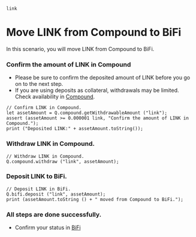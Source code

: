 ```meta-Currency
link
```

# Move LINK from Compound to BiFi

In this scenario, you will move LINK from Compound to BiFi.

### Confirm the amount of LINK in Compound

- Please be sure to confirm the deposited amount of LINK before you go on to the next step.
- If you are using deposits as collateral, withdrawals may be limited. Check availability in [Compound](https://app.compound.finance/).

```output-Dynamic
// Confirm LINK in Compound.
let assetAmount = Q.compound.getWithdrawableAmount ("link");
assert (assetAmount >= 0.000001 link, "Confirm the amount of LINK in Compound.");
print ("Deposited LINK:" + assetAmount.toString());
```

### Withdraw LINK in Compound.

```taster
// Withdraw LINK in Compound.
Q.compound.withdraw ("link", assetAmount);
```

### Deposit LINK to BiFi.

```taster
// Deposit LINK in BiFi.
Q.bifi.deposit ("link", assetAmount);
print (assetAmount.toString () + " moved from Compound to BiFi.");
```

### All steps are done successfully.

- Confirm your status in [BiFi](https://app.bifi.finance/lend?chainid=mainnet)
